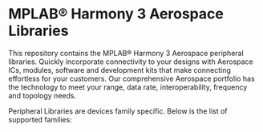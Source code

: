 # MPLAB® Harmony 3 Aerospace Libraries

This repository contains the MPLAB® Harmony 3 Aerospace peripheral libraries.
Quickly incorporate connectivity to your designs with Aerospace ICs, modules, software and development kits that make connecting effortless for your customers. Our comprehensive Aerospace portfolio has the technology to meet your range, data rate, interoperability, frequency and topology needs.

Peripheral Libraries are devices family specific. Below is the list of supported families:
